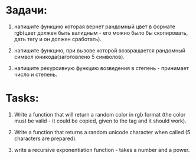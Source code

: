 # Задачи:
1. напишите функцию которая вернет рандомный цвет в формате rgb(цвет должен быть валидным - его можно было бы скопировать, дать тегу и он должен сработать).

2. напишите функцию, при вызове которой возвращается рандомный символ юникода(заготовлено 5 символов).

3. напишите рекурсивную функцию возведения в степень - принимает число и степень.

# Tasks:
1. Write a function that will return a random color in rgb format (the color must be valid - it could be copied, given to the tag and it should work).

2. Write a function that returns a random unicode character when called (5 characters are prepared).

3. write a recursive exponentiation function - takes a number and a power.
